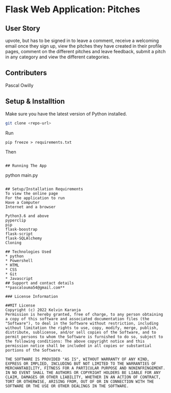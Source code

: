 # Flask Web Application: Pitches

## User Story

upvote, but has to be signed in to leave a comment, receive a welcoming email once they sign up,
 view the pitches they have created in their profile pages, comment on the different pitches and leave feedback, 
 submit a pitch in any category and view the different categories.


## Contributers

Pascal Owilly
## Setup & Installtion

Make sure you have the latest version of Python installed.

```bash
git clone <repo-url>
```

Run
 ```
pip freeze > requirements.txt
```
Then 
```

## Running The App

```
python main.py
```

## Setup/Installation Requirements
To view the online page
For the application to run
Have a Computer
Internet and a browser

Python3.6 and above
pyperclip
pip
flask-boostrap
flask-script
flask-SQLAlchemy
Cloning

## Technologies Used
* python
* Powershell
* HTML
* CSS
* Git
* Javascript
## Support and contact details
**pascalouma54@gmail.com**

### License Information

##MIT License
Copyright (c) 2022 Kelvin Karanja
Permission is hereby granted, free of charge, to any person obtaining a copy of this software and associated documentation files (the "Software"), to deal in the Software without restriction, including without limitation the rights to use, copy, modify, merge, publish, distribute, sublicense, and/or sell copies of the Software, and to permit persons to whom the Software is furnished to do so, subject to the following conditions: The above copyright notice and this permission notice shall be included in all copies or substantial portions of the Software.

THE SOFTWARE IS PROVIDED "AS IS", WITHOUT WARRANTY OF ANY KIND, EXPRESS OR IMPLIED, INCLUDING BUT NOT LIMITED TO THE WARRANTIES OF MERCHANTABILITY, FITNESS FOR A PARTICULAR PURPOSE AND NONINFRINGEMENT. IN NO EVENT SHALL THE AUTHORS OR COPYRIGHT HOLDERS BE LIABLE FOR ANY CLAIM, DAMAGES OR OTHER LIABILITY, WHETHER IN AN ACTION OF CONTRACT, TORT OR OTHERWISE, ARISING FROM, OUT OF OR IN CONNECTION WITH THE SOFTWARE OR THE USE OR OTHER DEALINGS IN THE SOFTWARE.


